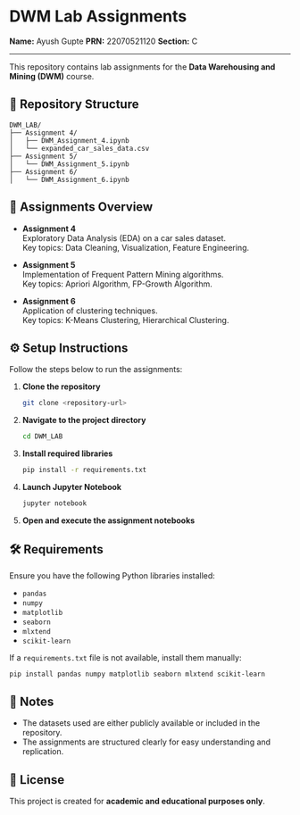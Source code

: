 # DWM Lab Assignments

**Name:** Ayush Gupte
**PRN:** 22070521120
**Section:** C

---

This repository contains lab assignments for the **Data Warehousing and Mining (DWM)** course.

## 📁 Repository Structure

```
DWM_LAB/
├── Assignment 4/
│   ├── DWM_Assignment_4.ipynb
│   └── expanded_car_sales_data.csv
├── Assignment 5/
│   └── DWM_Assignment_5.ipynb
├── Assignment 6/
│   └── DWM_Assignment_6.ipynb
```

## 📝 Assignments Overview

- **Assignment 4**  
  Exploratory Data Analysis (EDA) on a car sales dataset.  
  Key topics: Data Cleaning, Visualization, Feature Engineering.

- **Assignment 5**  
  Implementation of Frequent Pattern Mining algorithms.  
  Key topics: Apriori Algorithm, FP-Growth Algorithm.

- **Assignment 6**  
  Application of clustering techniques.  
  Key topics: K-Means Clustering, Hierarchical Clustering.

## ⚙️ Setup Instructions

Follow the steps below to run the assignments:

1. **Clone the repository**
   ```bash
   git clone <repository-url>
   ```

2. **Navigate to the project directory**
   ```bash
   cd DWM_LAB
   ```

3. **Install required libraries**
   ```bash
   pip install -r requirements.txt
   ```

4. **Launch Jupyter Notebook**
   ```bash
   jupyter notebook
   ```

5. **Open and execute the assignment notebooks**

## 🛠️ Requirements

Ensure you have the following Python libraries installed:

- `pandas`
- `numpy`
- `matplotlib`
- `seaborn`
- `mlxtend`
- `scikit-learn`

If a `requirements.txt` file is not available, install them manually:

```bash
pip install pandas numpy matplotlib seaborn mlxtend scikit-learn
```

## 📌 Notes

- The datasets used are either publicly available or included in the repository.
- The assignments are structured clearly for easy understanding and replication.

## 📜 License

This project is created for **academic and educational purposes only**.
